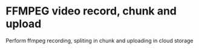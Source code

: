 # FFMPEG video record, chunk and upload
Perform ffmpeg recording, spliting in chunk and uploading in cloud storage

